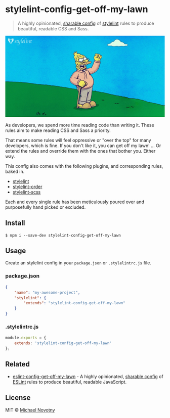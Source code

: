 # stylelint-config-get-off-my-lawn

> A highly opinionated, [sharable config](https://github.com/stylelint/stylelint/blob/master/docs/user-guide/configuration.md#extends) of [stylelint](http://stylelint.io) rules to produce beautiful, readable CSS and Sass.

![stylelint-config-get-off-my-lawn](assets/logo.jpg)

As developers, we spend more time reading code than writing it. These rules aim to make reading CSS and Sass a priority.

That means some rules will feel oppressive or "over the top" for many developers, which is fine. If you don't like it, you can get off my lawn! ... Or extend the rules and override them with the ones that bother you. Either way.

This config also comes with the following plugins, and corresponding rules, baked in.

* [stylelint](https://www.npmjs.com/package/stylelint)
* [stylelint-order](https://www.npmjs.com/package/stylelint-order)
* [stylelint-scss](https://www.npmjs.com/package/stylelint-scss)

Each and every single rule has been meticulously poured over and purposefully hand picked or excluded.

## Install

```
$ npm i --save-dev stylelint-config-get-off-my-lawn
```

## Usage

Create an stylelint config in your `package.json` or `.stylelintrc.js` file.

### package.json

```json
{
	"name": "my-awesome-project",
	"stylelint": {
		"extends": "stylelint-config-get-off-my-lawn"
	}
}
```

### .stylelintrc.js

```js
module.exports = {
    extends: 'stylelint-config-get-off-my-lawn'
};
```

## Related

* [eslint-config-get-off-my-lawn](https://www.npmjs.com/package/eslint-config-get-off-my-lawn) - A highly opinionated, [sharable config](http://eslint.org/docs/developer-guide/shareable-configs.html) of [ESLint](http://eslint.org) rules to produce beautiful, readable JavaScript.

## License

MIT © [Michael Novotny](http://manovotny.com)
